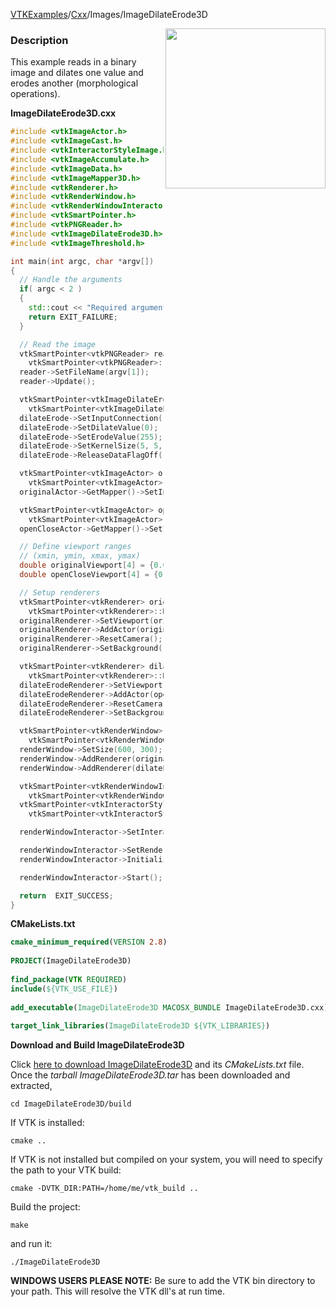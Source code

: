 [VTKExamples](/home/)/[Cxx](/Cxx)/Images/ImageDilateErode3D

<img align="right" src="https://github.com/lorensen/VTKExamples/blob/gh-pages/Testing/Baseline/Images/TestImageDilateErode3D.png?raw=true" width="256" />

### Description
This example reads in a binary image and dilates one value and erodes another (morphological operations).

**ImageDilateErode3D.cxx**
```c++
#include <vtkImageActor.h>
#include <vtkImageCast.h>
#include <vtkInteractorStyleImage.h>
#include <vtkImageAccumulate.h>
#include <vtkImageData.h>
#include <vtkImageMapper3D.h>
#include <vtkRenderer.h>
#include <vtkRenderWindow.h>
#include <vtkRenderWindowInteractor.h>
#include <vtkSmartPointer.h>
#include <vtkPNGReader.h>
#include <vtkImageDilateErode3D.h>
#include <vtkImageThreshold.h>

int main(int argc, char *argv[])
{
  // Handle the arguments
  if( argc < 2 )
  {
    std::cout << "Required arguments: filename.png" << std::endl;
    return EXIT_FAILURE;
  }

  // Read the image
  vtkSmartPointer<vtkPNGReader> reader =
    vtkSmartPointer<vtkPNGReader>::New();
  reader->SetFileName(argv[1]);
  reader->Update();

  vtkSmartPointer<vtkImageDilateErode3D> dilateErode =
    vtkSmartPointer<vtkImageDilateErode3D>::New();
  dilateErode->SetInputConnection(reader->GetOutputPort());
  dilateErode->SetDilateValue(0);
  dilateErode->SetErodeValue(255);
  dilateErode->SetKernelSize(5, 5, 3);
  dilateErode->ReleaseDataFlagOff();

  vtkSmartPointer<vtkImageActor> originalActor =
    vtkSmartPointer<vtkImageActor>::New();
  originalActor->GetMapper()->SetInputConnection(reader->GetOutputPort());

  vtkSmartPointer<vtkImageActor> openCloseActor =
    vtkSmartPointer<vtkImageActor>::New();
  openCloseActor->GetMapper()->SetInputConnection(dilateErode->GetOutputPort());

  // Define viewport ranges
  // (xmin, ymin, xmax, ymax)
  double originalViewport[4] = {0.0, 0.0, 0.5, 1.0};
  double openCloseViewport[4] = {0.5, 0.0, 1.0, 1.0};

  // Setup renderers
  vtkSmartPointer<vtkRenderer> originalRenderer =
    vtkSmartPointer<vtkRenderer>::New();
  originalRenderer->SetViewport(originalViewport);
  originalRenderer->AddActor(originalActor);
  originalRenderer->ResetCamera();
  originalRenderer->SetBackground(.4, .5, .6);

  vtkSmartPointer<vtkRenderer> dilateErodeRenderer =
    vtkSmartPointer<vtkRenderer>::New();
  dilateErodeRenderer->SetViewport(openCloseViewport);
  dilateErodeRenderer->AddActor(openCloseActor);
  dilateErodeRenderer->ResetCamera();
  dilateErodeRenderer->SetBackground(.4, .5, .7);

  vtkSmartPointer<vtkRenderWindow> renderWindow =
    vtkSmartPointer<vtkRenderWindow>::New();
  renderWindow->SetSize(600, 300);
  renderWindow->AddRenderer(originalRenderer);
  renderWindow->AddRenderer(dilateErodeRenderer);

  vtkSmartPointer<vtkRenderWindowInteractor> renderWindowInteractor =
    vtkSmartPointer<vtkRenderWindowInteractor>::New();
  vtkSmartPointer<vtkInteractorStyleImage> style =
    vtkSmartPointer<vtkInteractorStyleImage>::New();

  renderWindowInteractor->SetInteractorStyle(style);

  renderWindowInteractor->SetRenderWindow(renderWindow);
  renderWindowInteractor->Initialize();

  renderWindowInteractor->Start();

  return  EXIT_SUCCESS;
}
```
**CMakeLists.txt**
```cmake
cmake_minimum_required(VERSION 2.8)
 
PROJECT(ImageDilateErode3D)
 
find_package(VTK REQUIRED)
include(${VTK_USE_FILE})
 
add_executable(ImageDilateErode3D MACOSX_BUNDLE ImageDilateErode3D.cxx)
 
target_link_libraries(ImageDilateErode3D ${VTK_LIBRARIES})
```

**Download and Build ImageDilateErode3D**

Click [here to download ImageDilateErode3D](https://github.com/lorensen/VTKWikiExamplesTarballs/raw/master/ImageDilateErode3D.tar) and its *CMakeLists.txt* file.
Once the *tarball ImageDilateErode3D.tar* has been downloaded and extracted,
```
cd ImageDilateErode3D/build 
```
If VTK is installed:
```
cmake ..
```
If VTK is not installed but compiled on your system, you will need to specify the path to your VTK build:
```
cmake -DVTK_DIR:PATH=/home/me/vtk_build ..
```
Build the project:
```
make
```
and run it:
```
./ImageDilateErode3D
```
**WINDOWS USERS PLEASE NOTE:** Be sure to add the VTK bin directory to your path. This will resolve the VTK dll's at run time.

